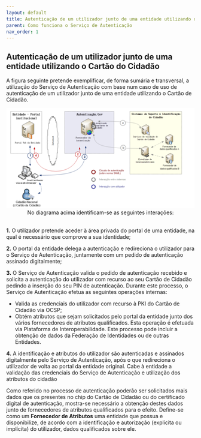 ```yaml
---
layout: default
title: Autenticação de um utilizador junto de uma entidade utilizando o Cartão do Cidadão
parent: Como funciona o Serviço de Autenticação
nav_order: 1
---
```


## Autenticação de um utilizador junto de uma entidade utilizando o Cartão do Cidadão

A figura seguinte pretende exemplificar, de forma sumária e transversal, a utilização do Serviço de Autenticação com base num caso de uso de autenticação de um utilizador junto de uma entidade utilizando o Cartão de Cidadão.


<div style="text-align: center;">
  <img src="../../assets/images/MicrosoftTeams-image (3) (1).png" alt="No diagrama acima identificam-se as seguintes interações:">
</div>
 <div style="text-align: center;">No diagrama acima identificam-se as seguintes interações:</div>

<br>



**1.** O utilizador pretende aceder à área privada do portal de uma entidade, na qual é necessário que comprove a sua identidade; &#x20;

**2.** O portal da entidade delega a autenticação e redireciona o utilizador para o Serviço de Autenticação, juntamente com um pedido de autenticação assinado digitalmente; &#x20;

**3.** O Serviço de Autenticação valida o pedido de autenticação recebido e solicita a autenticação do utilizador com recurso ao seu Cartão de Cidadão pedindo a inserção do seu PIN de autenticação. Durante este processo, o Serviço de Autenticação efetua as seguintes operações internas:

* Valida as credenciais do utilizador com recurso à PKI do Cartão de Cidadão via OCSP; &#x20;
* Obtém atributos que sejam solicitados pelo portal da entidade junto dos vários fornecedores de atributos qualificados. Esta operação é efetuada via Plataforma de Interoperabilidade. Este processo pode incluir a obtenção de dados da Federação de Identidades ou de outras Entidades.

**4.** A identificação e atributos do utilizador são autenticadas e assinados digitalmente pelo Serviço de Autenticação, após o que redireciona o utilizador de volta ao portal da entidade original. Cabe à entidade a validação das credenciais do Serviço de Autenticação e utilização dos atributos do cidadão

Como referido no processo de autenticação poderão ser solicitados mais dados que os presentes no chip do Cartão de Cidadão ou do certificado digital de autenticação, mostra-se necessário a obtenção destes dados junto de fornecedores de atributos qualificados para o efeito. Define-se como um **Fornecedor de Atributos** uma entidade que possua e disponibilize, de acordo com a identificação e autorização (explícita ou implícita) do utilizador, dados qualificados sobre ele.
